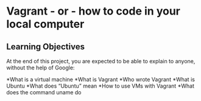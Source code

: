 # Vagrant - or - how to code in your local computer
## Learning Objectives

At the end of this project, you are expected to be able to explain to anyone, without the help of Google:

*What is a virtual machine
*What is Vagrant
*Who wrote Vagrant
*What is Ubuntu
*What does “Ubuntu” mean 
*How to use VMs with Vagrant
*What does the command uname do
